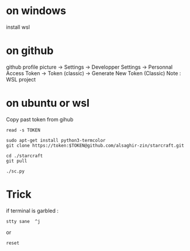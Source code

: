 # on windows
install wsl



# on github
github profile picture -> Settings -> Developper Settings -> Personnal Access Token -> Token (classic) -> Generate New Token (Classic)
Note : WSL
project

# on ubuntu or wsl
Copy past token from gihub

```
read -s TOKEN
```


```
sudo apt-get install python3-termcolor
git clone https://token:$TOKEN@github.com/alsaghir-zin/starcraft.git
```

```
cd ./starcraft
git pull
```
``` 
./sc.py
``` 

# Trick 
if terminal is garbled :
```
stty sane  ^j
```

or 
```
reset
```
